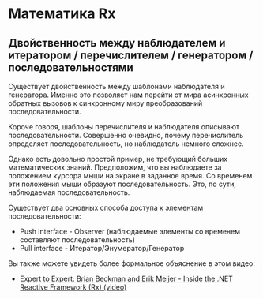 Математика Rx
==============

## Двойственность между наблюдателем и итератором / перечислителем / генератором / последовательностями

Существует двойственность между шаблонами наблюдателя и генератора. Именно это позволяет нам перейти от мира асинхронных обратных вызовов к синхронному миру преобразований последовательности.

Короче говоря, шаблоны перечислителя и наблюдателя описывают последовательности. Совершенно очевидно, почему перечислитель определяет последовательность, но наблюдатель немного сложнее.

Однако есть довольно простой пример, не требующий больших математических знаний. Предположим, что вы наблюдаете за положением курсора мыши на экране в заданное время. Со временем эти положения мыши образуют последовательность. Это, по сути, наблюдаемая последовательность.

Существует два основных способа доступа к элементам последовательности:

* Push interface - Observer (наблюдаемые элементы со временем составляют последовательность)
* Pull interface - Итератор/Энумератор/Генератор

Вы также можете увидеть более формальное объяснение в этом видео:

* [Expert to Expert: Brian Beckman and Erik Meijer - Inside the .NET Reactive Framework (Rx) (video)](https://www.youtube.com/watch?v=looJcaeboBY)